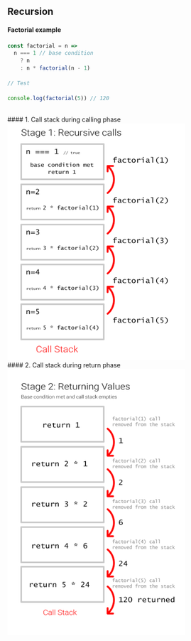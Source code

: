 ## Recursion

#### Factorial example

```js
const factorial = n =>
  n === 1 // base condition
    ? n
    : n * factorial(n - 1)

// Test

console.log(factorial(5)) // 120
```
<br>
#### 1. Call stack during calling phase
<img
  src='../../../images/factorial-stage-01.png'
  alt='factorial during calling stage'
  width='400'
/>
<br>
#### 2. Call stack during return phase
<img
  src='../../../images/factorial-stage-02.png'
  alt='factorial during return stage'
  width='400'
/>